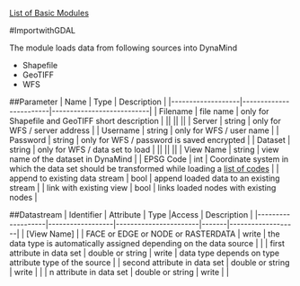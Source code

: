 [List of Basic Modules](List_of_Basic_Modules.md)

#ImportwithGDAL

The module loads data from following sources into DynaMind

- Shapefile
- GeoTIFF
- WFS

##Parameter
|        Name       |          Type          |       Description         | 
|-------------------|------------------------|---------------------------|
| Filename     | file name | only for Shapefile and GeoTIFF short description         |
|| || ||
| Server     | string | only for WFS / server address        |
| Username     | string | only for WFS / user name       |
| Password     | string | only for WFS / password is saved encrypted  |
| Dataset     | string | only for WFS / data set to load  |
|| || ||
| View Name     | string | view name of the dataset in DynaMind  |
| EPSG Code     | int | Coordinate system in which the data set should be transformed while loading a [list of codes](http://spatialreference.org/ref/epsg/)  |
| append to existing data stream     | bool | append loaded data to an existing stream  |
| link with existing view     | bool | links loaded nodes with existing nodes |

##Datastream
|     Identifier    |     Attribute    |      Type             |Access |    Description    |
|-------------------|------------------|-----------------------|-------|-------------------|
| [View Name] |                  | FACE or EDGE or NODE or RASTERDATA   | write  | the data type is automatically assigned depending on the data source |
|                   | first attribute in data set  | double or string | write | data type depends on type attribute type of the source |
 | second attribute in data set  | double or string | write |  |
 | n attribute in data set  | double or string | write |  |
 
